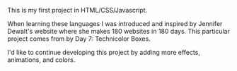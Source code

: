 This is my first project in HTML/CSS/Javascript.

When learning these languages I was introduced and inspired by Jennifer Dewalt's website where she makes 180 websites in 180 days. This particular project comes from by Day 7: Technicolor Boxes.

I'd like to continue developing this project by adding more effects, animations, and colors.

